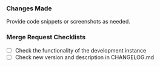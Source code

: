 ### Changes Made
Provide code snippets or screenshots as needed.

### Merge Request Checklists
- [ ] Check the functionality of the development instance
- [ ] Check new version and description in CHANGELOG.md
